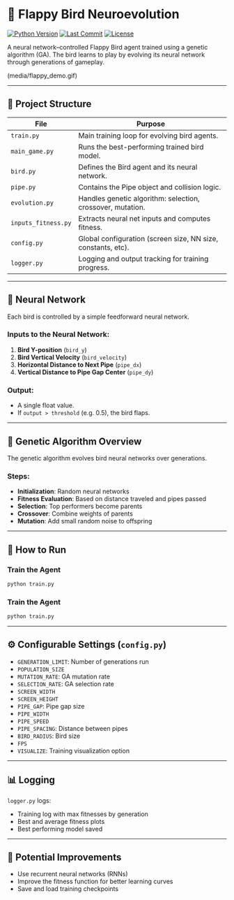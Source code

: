 # 🧠 Flappy Bird Neuroevolution

[![Python Version](https://img.shields.io/badge/python-3.13.1-blue.svg)](https://www.python.org/downloads/release/python-3131/)
[![Last Commit](https://img.shields.io/github/last-commit/arya-gowda/ai-flappy)](https://github.com/arya-gowda/ai-flappy)
[![License](https://img.shields.io/github/license/arya-gowda/ai-flappy)](LICENSE)

A neural network–controlled Flappy Bird agent trained using a genetic algorithm (GA). The bird learns to play by evolving its neural network through generations of gameplay.

(media/flappy_demo.gif)

---

## 📁 Project Structure

| File | Purpose |
|------|---------|
| `train.py` | Main training loop for evolving bird agents. |
| `main_game.py` | Runs the best-performing trained bird model. |
| `bird.py` | Defines the Bird agent and its neural network. |
| `pipe.py` | Contains the Pipe object and collision logic. |
| `evolution.py` | Handles genetic algorithm: selection, crossover, mutation. |
| `inputs_fitness.py` | Extracts neural net inputs and computes fitness. |
| `config.py` | Global configuration (screen size, NN size, constants, etc). |
| `logger.py` | Logging and output tracking for training progress. |

---

## 🧠 Neural Network

Each bird is controlled by a simple feedforward neural network.

### Inputs to the Neural Network:
1. **Bird Y-position** (`bird_y`)  
2. **Bird Vertical Velocity** (`bird_velocity`)  
3. **Horizontal Distance to Next Pipe** (`pipe_dx`)  
4. **Vertical Distance to Pipe Gap Center** (`pipe_dy`)

### Output:
- A single float value.
- If `output > threshold` (e.g. 0.5), the bird flaps.

---

## 🧬 Genetic Algorithm Overview

The genetic algorithm evolves bird neural networks over generations.

### Steps:
- **Initialization**: Random neural networks
- **Fitness Evaluation**: Based on distance traveled and pipes passed
- **Selection**: Top performers become parents
- **Crossover**: Combine weights of parents
- **Mutation**: Add small random noise to offspring

---

## 🚀 How to Run

### Train the Agent
```bash
python train.py
```

### Train the Agent
```bash
python train.py
```

---

## ⚙️ Configurable Settings (`config.py`)
- `GENERATION_LIMIT`: Number of generations run
- `POPULATION_SIZE`
- `MUTATION_RATE`: GA mutation rate
- `SELECTION_RATE`: GA selection rate
- `SCREEN_WIDTH`
- `SCREEN_HEIGHT`
- `PIPE_GAP`: Pipe gap size
- `PIPE_WIDTH`
- `PIPE_SPEED`
- `PIPE_SPACING`: Distance between pipes
- `BIRD_RADIUS`: Bird size
- `FPS`
- `VISUALIZE`: Training visualization option

---

## 📊 Logging

`logger.py` logs:

- Training log with max fitnesses by generation  
- Best and average fitness plots
- Best performing model saved  

---

## 📝 Potential Improvements

- Use recurrent neural networks (RNNs)  
- Improve the fitness function for better learning curves
- Save and load training checkpoints
